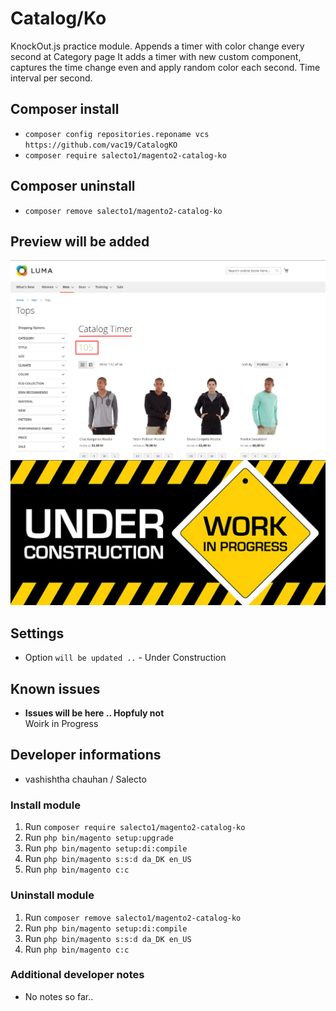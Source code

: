 # Catalog/Ko

KnockOut.js practice module. 
Appends a timer with color change every second at Category page
It adds a timer with new custom component, captures the time change even and apply random color each second. Time interval per second.

## Composer install

- `composer config repositories.reponame vcs https://github.com/vac19/CatalogKO`
- `composer require salecto1/magento2-catalog-ko`

## Composer uninstall

- `composer remove salecto1/magento2-catalog-ko`

## Preview will be added

![timer-in-categoryPage](/readme-images/Timer-at-categoryPage.png "timer-in-categoryPage")
![work-in-progress](/readme-images/UC.jpg "Module work in progress")


## Settings

- Option `will be updated ..` - Under Construction

## Known issues

- **Issues will be here .. Hopfuly not**\
  Woirk in Progress

## Developer informations
- vashishtha chauhan / Salecto

### Install module
1. Run `composer require salecto1/magento2-catalog-ko`
2. Run `php bin/magento setup:upgrade`
3. Run `php bin/magento setup:di:compile`
4. Run `php bin/magento s:s:d da_DK en_US`
5. Run `php bin/magento c:c`

### Uninstall module
1. Run `composer remove salecto1/magento2-catalog-ko`
2. Run `php bin/magento setup:di:compile`
3. Run `php bin/magento s:s:d da_DK en_US`
4. Run `php bin/magento c:c`

### Additional developer notes
- No notes so far..
